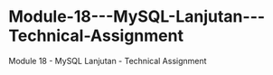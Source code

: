 # Module-18---MySQL-Lanjutan---Technical-Assignment
Module 18 - MySQL Lanjutan - Technical Assignment
